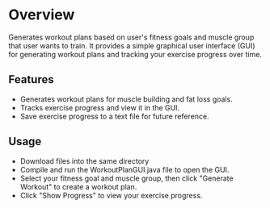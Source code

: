 # Overview

Generates workout plans based on user's fitness goals and muscle group that user wants to train. It provides a simple graphical user interface (GUI) for generating workout plans and tracking your exercise progress over time.

## Features

- Generates workout plans for muscle building and fat loss goals.
- Tracks exercise progress and view it in the GUI.
- Save exercise progress to a text file for future reference.
  
## Usage

+ Download files into the same directory
+ Compile and run the WorkoutPlanGUI.java file to open the GUI.
+ Select your fitness goal and muscle group, then click "Generate Workout" to create a workout plan.
+ Click "Show Progress" to view your exercise progress.
